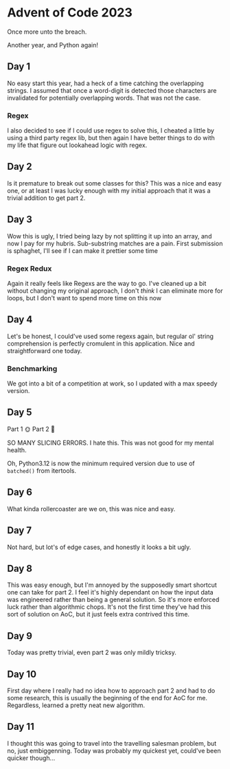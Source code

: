 # Advent of Code 2023
Once more unto the breach.

Another year, and Python again!

## Day 1
No easy start this year, had a heck of a time catching the overlapping strings. I assumed that once a word-digit is detected those characters are invalidated for potentially overlapping words. That was not the case.

### Regex
I also decided to see if I could use regex to solve this, I cheated a little by using a third party regex lib, but then again I have better things to do with my life that figure out lookahead logic with regex.

## Day 2
Is it premature to break out some classes for this? This was a nice and easy one, or at least I was lucky enough with my initial approach that it was a trivial addition to get part 2.

## Day 3
Wow this is ugly, I tried being lazy by not splitting it up into an array, and now I pay for my hubris. Sub-substring matches are a pain. First submission is sphaghet, I'll see if I can make it prettier some time

### Regex Redux
Again it really feels like Regexs are the way to go. I've cleaned up a bit without changing my original approach, I don't *think* I can eliminate more for loops, but I don't want to spend more time on this now

## Day 4
Let's be honest, I could've used some regexs again, but regular ol' string comprehension is perfectly cromulent in this application. Nice and straightforward one today.

### Benchmarking
We got into a bit of a competition at work, so I updated with a max speedy version.

## Day 5
Part 1 🌞
Part 2 🌋

SO MANY SLICING ERRORS. I hate this. This was not good for my mental health.

Oh, Python3.12 is now the minimum required version due to use of `batched()` from itertools. 

## Day 6
What kinda rollercoaster are we on, this was nice and easy.

## Day 7
Not hard, but lot's of edge cases, and honestly it looks a bit ugly.

## Day 8
This was easy enough, but I'm annoyed by the supposedly smart shortcut one can take for part 2. I feel it's highly dependant on how the input data was engineered rather than being a general solution. So it's more enforced luck rather than algorithmic chops. It's not the first time they've had this sort of solution on AoC, but it just feels extra contrived this time.

## Day 9
Today was pretty trivial, even part 2 was only mildly tricksy.

## Day 10
First day where I really had no idea how to approach part 2 and had to do some research, this is usually the beginning of the end for AoC for me. Regardless, learned a pretty neat new algorithm.

## Day 11
I thought this was going to travel into the travelling salesman problem, but no, just embiggenning. Today was probably my quickest yet, could've been quicker though...